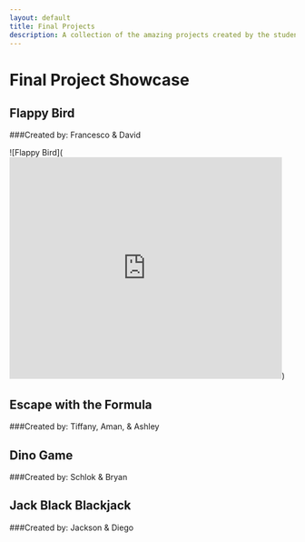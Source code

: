```yaml
---
layout: default
title: Final Projects
description: A collection of the amazing projects created by the students
---
```


# Final Project Showcase

## Flappy Bird
###Created by: Francesco & David

![Flappy Bird](<iframe
allowfullscreen allow="geolocation; microphone; camera"
src="https://snap.berkeley.edu/embed?project=Flappy%20bird%20-%20Final%20project&user=francesco.boccuzzi&showTitle=true&pauseButton=true"
width="480" height="390" frameBorder=0>
</iframe>)

## Escape with the Formula
###Created by: Tiffany, Aman, & Ashley



## Dino Game
###Created by: Schlok & Bryan



## Jack Black Blackjack
###Created by: Jackson & Diego


